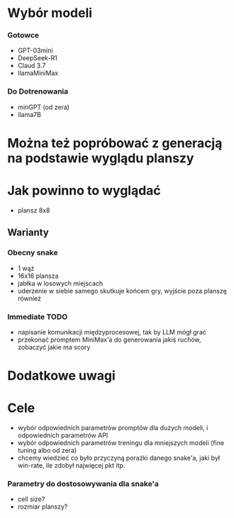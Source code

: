 # Wybór modeli

### Gotowce
- GPT-03mini
- DeepSeek-R1
- Claud 3.7
- llamaMiniMax

### Do Dotrenowania
- minGPT (od zera)
- llama7B

# Można też popróbować z generacją na podstawie wyglądu planszy


# Jak powinno to wyglądać
- plansz 8x8

## Warianty
<!-- 
### Wariant 1 
- 1 snake, jabłka w tych samych miejscach, ściany na brzegach

### Wariant 2
- 1 snake, jabłka pojawiają się dynamicznie
- ściany na brzegach i w jakichś miejsach planszy?
- globalny stan -> przekazany do prompta po każdym ruchu
- LLM daje odp na ten globalny stan

### Wariant 3
- 2 snake, jabłka pojawiają się dynamicznie
- globalny stan -> przekazany do prompta
- LLMy dają odp na ten globalny stan

- porównujemy który snake zdobędzie najwięcej jabłek
- grę sensowną definiujemy jako niewiele gorszą od prostego agenta LLM -->

### Obecny snake
- 1 wąż
- 16x16 plansza
- jabłka w losowych miejscach
- uderzenie w siebie samego skutkuje końcem gry, wyjście poza planszę również

### Immediate TODO
- napisanie komunikacji międzyprocesowej, tak by LLM mógł grać
- przekonać promptem MiniMax'a do generowania jakiś ruchów, zobaczyć jakie ma scory

# Dodatkowe uwagi


# Cele
- wybór odpowiednich parametrów promptów dla dużych modeli, i odpowiednich parametrów API
- wybór odpowiednich parametrów treningu dla mniejszych modeli (fine tuning albo od zera)
- chcemy wiedzieć co było przyczyną porażki danego snake'a, jaki był win-rate, ile zdobył najwięcej pkt itp.


### Parametry do dostosowywania dla snake'a

- cell size?
- rozmiar planszy?



